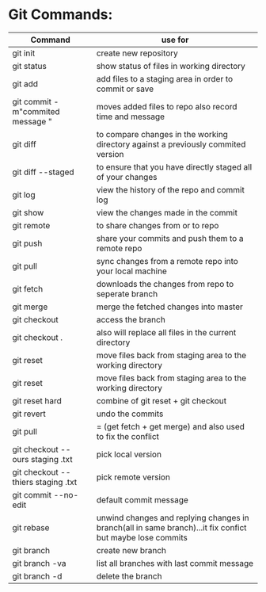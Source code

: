 # Git Commands:

| Command | use for |
| ------- | ------- |
| git init | create new repository |
| git status | show status of files in working directory |
| git add | add files to a staging area in order to commit or save |
| git commit -m"commited message " | moves added files to repo also record time and message |
| git diff | to compare changes in the working directory against a previously commited version |
| git diff --staged | to ensure that you have directly staged all of your changes |
| git log | view the history of the repo and commit log |
| git show | view the changes made in the commit |
| git remote | to share changes from or to repo |
| git push | share your commits and push them to a remote repo |
| git pull | sync changes from a remote repo into your local machine |
| git fetch | downloads the changes from repo to seperate branch |
| git merge | merge the fetched changes into master |
| git checkout | access the branch |
| git checkout . | also will replace all files in the current directory | 
| git reset | move files back from staging area to the working directory |
| git reset | move files back from staging area to the working directory |
| git reset hard | combine of git reset + git checkout |
| git revert | undo the commits |
| git pull | = (get fetch + get merge) and also used to fix the conflict |
| git checkout -- ours staging .txt | pick local version |
| git checkout -- thiers staging .txt | pick remote version |
| git commit --no-edit | default commit message |
| git rebase | unwind changes and replying changes in branch(all in same branch)...it fix confict but maybe lose commits |
| git branch | create new branch |
| git branch -va | list all branches with last commit message |
| git branch -d | delete the branch |